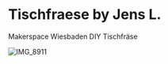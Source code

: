 # Tischfraese by Jens L.
Makerspace Wiesbaden DIY Tischfräse

![IMG_8911](https://user-images.githubusercontent.com/42463588/132126528-2c6dc2d5-b62c-412d-b9e1-b67caff7faf4.jpg)

